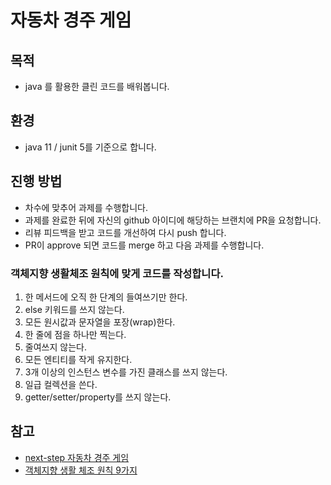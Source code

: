 # 자동차 경주 게임

## 목적

- java 를 활용한 클린 코드를 배워봅니다.

## 환경

- java 11 / junit 5를 기준으로 합니다.

## 진행 방법

* 차수에 맞추어 과제를 수행합니다.
* 과제를 완료한 뒤에 자신의 github 아이디에 해당하는 브랜치에 PR을 요청합니다.
* 리뷰 피드백을 받고 코드를 개선하여 다시 push 합니다.
* PR이 approve 되면 코드를 merge 하고 다음 과제를 수행합니다.

### 객체지향 생활체조 원칙에 맞게 코드를 작성합니다.

1. 한 메서드에 오직 한 단계의 들여쓰기만 한다.
2. else 키워드를 쓰지 않는다.
3. 모든 원시값과 문자열을 포장(wrap)한다.
4. 한 줄에 점을 하나만 찍는다.
5. 줄여쓰지 않는다.
6. 모든 엔티티를 작게 유지한다.
7. 3개 이상의 인스턴스 변수를 가진 클래스를 쓰지 않는다.
8. 일급 컬렉션을 쓴다.
9. getter/setter/property를 쓰지 않는다.

## 참고
- [next-step 자동차 경주 게임](https://github.com/next-step/java-racingcar)
- [객체지향 생활 체조 원칙 9가지](https://jamie95.tistory.com/99)
